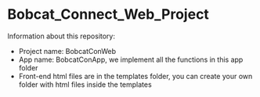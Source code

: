 # Bobcat_Connect_Web_Project

Information about this repository:
- Project name: BobcatConWeb
- App name: BobcatConApp, we implement all the functions in this app folder
- Front-end html files are in the templates folder, you can create your own folder with html files inside the templates
